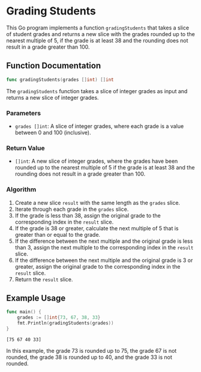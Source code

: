 # Grading Students

This Go program implements a function `gradingStudents` that takes a slice of student grades and returns a new slice with the grades rounded up to the nearest multiple of 5, if the grade is at least 38 and the rounding does not result in a grade greater than 100.

## Function Documentation

```go
func gradingStudents(grades []int) []int
```

The `gradingStudents` function takes a slice of integer grades as input and returns a new slice of integer grades.

### Parameters

- `grades []int`: A slice of integer grades, where each grade is a value between 0 and 100 (inclusive).

### Return Value

- `[]int`: A new slice of integer grades, where the grades have been rounded up to the nearest multiple of 5 if the grade is at least 38 and the rounding does not result in a grade greater than 100.

### Algorithm

1. Create a new slice `result` with the same length as the `grades` slice.
2. Iterate through each grade in the `grades` slice.
3. If the grade is less than 38, assign the original grade to the corresponding index in the `result` slice.
4. If the grade is 38 or greater, calculate the next multiple of 5 that is greater than or equal to the grade.
5. If the difference between the next multiple and the original grade is less than 3, assign the next multiple to the corresponding index in the `result` slice.
6. If the difference between the next multiple and the original grade is 3 or greater, assign the original grade to the corresponding index in the `result` slice.
7. Return the `result` slice.

## Example Usage

```go
func main() {
    grades := []int{73, 67, 38, 33}
    fmt.Println(gradingStudents(grades))
}

```

```
[75 67 40 33]

```

In this example, the grade 73 is rounded up to 75, the grade 67 is not rounded, the grade 38 is rounded up to 40, and the grade 33 is not rounded.

